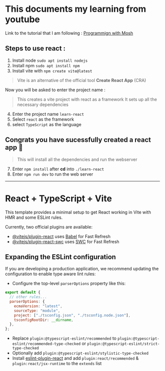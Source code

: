 # This documents my learning from youtube

Link to the tutorial that I am following :
<a href= "https://www.youtube.com/watch?v=SqcY0GlETPk">Programmign with Mosh</a>

## Steps to use react :

1. Install node `sudo apt install nodejs`
2. Install npm `sudo apt install npm`
3. Install vite with `npm create vite@latest`  
> Vite is an alternative of the official tool **Create React App** (CRA)

Now you will be asked to enter the project name :

> This creates a vite project with react as a framework
> It sets up all the necessary dependencies

4. Enter the project name `learn-react`
5. Select `react` as the framework
6. select `TypeScript` as the language

## Congrats you have sucessfully created a react app :tada:

> This will install all the dependencies and run the webserver

7. Enter `npm install` after **cd** into `./learn-react`
8. Enter `npm run dev` to run the web server


















<hr>

# React + TypeScript + Vite

This template provides a minimal setup to get React working in Vite with HMR and some ESLint rules.

Currently, two official plugins are available:

- [@vitejs/plugin-react](https://github.com/vitejs/vite-plugin-react/blob/main/packages/plugin-react/README.md) uses [Babel](https://babeljs.io/) for Fast Refresh
- [@vitejs/plugin-react-swc](https://github.com/vitejs/vite-plugin-react-swc) uses [SWC](https://swc.rs/) for Fast Refresh

## Expanding the ESLint configuration

If you are developing a production application, we recommend updating the configuration to enable type aware lint rules:

- Configure the top-level `parserOptions` property like this:

```js
export default {
  // other rules...
  parserOptions: {
    ecmaVersion: "latest",
    sourceType: "module",
    project: ["./tsconfig.json", "./tsconfig.node.json"],
    tsconfigRootDir: __dirname,
  },
};
```

- Replace `plugin:@typescript-eslint/recommended` to `plugin:@typescript-eslint/recommended-type-checked` or `plugin:@typescript-eslint/strict-type-checked`
- Optionally add `plugin:@typescript-eslint/stylistic-type-checked`
- Install [eslint-plugin-react](https://github.com/jsx-eslint/eslint-plugin-react) and add `plugin:react/recommended` & `plugin:react/jsx-runtime` to the `extends` list

